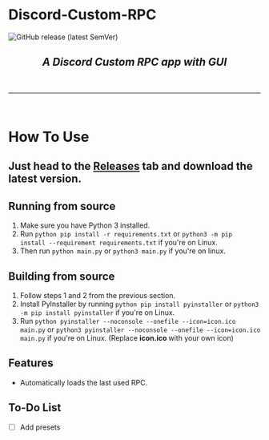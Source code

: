 # Discord-Custom-RPC


![GitHub release (latest SemVer)](https://img.shields.io/github/v/release/Rayrsn/Discord-Custom-RPC)

### <h2 align="center"> <i> <b> A Discord Custom RPC app with GUI </b> </i> </h2>

<br>
<hr>
<br>

# How To Use
## <b> Just head to the [Releases](https://github.com/Rayrsn/Discord-Custom-RPC/releases) tab and download the latest version. </b>


## Running from source 
1. Make sure you have Python 3 installed.
2. Run `python pip install -r requirements.txt` or `python3 -m pip install --requirement requirements.txt` if you're on Linux.
3. Then run `python main.py` or `python3 main.py` if you're on linux.
## Building from source
1. Follow steps 1 and 2 from the previous section.
2. Install PyInstaller by running `python pip install pyinstaller` or `python3 -m pip install pyinstaller` if you're on Linux.
3. Run `python pyinstaller --noconsole --onefile --icon=icon.ico main.py` or `python3 pyinstaller --noconsole --onefile --icon=icon.ico main.py` if you're on Linux. (Replace <b> icon.ico </b> with your own icon)

## Features
* Automatically loads the last used RPC.


## To-Do List
- [ ] Add presets
